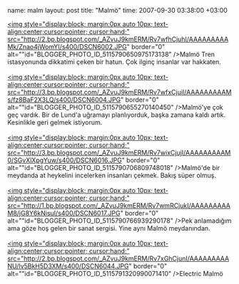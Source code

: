 name: malm
layout: post
title: "Malmö"
time: 2007-09-30 03:38:00 +03:00

<a onblur="try {parent.deselectBloggerImageGracefully();} catch(e) {}" href="http://2.bp.blogspot.com/_AZvuJ9kmERM/Rv7wfhCjuhI/AAAAAAAAAMk/Znao4jWomYI/s1600-h/DSCN6002.JPG"><img style="display:block; margin:0px auto 10px; text-align:center;cursor:pointer; cursor:hand;" src="http://2.bp.blogspot.com/_AZvuJ9kmERM/Rv7wfhCjuhI/AAAAAAAAAMk/Znao4jWomYI/s400/DSCN6002.JPG" border="0" alt=""id="BLOGGER_PHOTO_ID_5115790650975173138" />Malmö Tren istasyonunda dikkatimi çeken bir hatun. Çok ilginç insanlar var hakkaten.</a><br /><br /><a onblur="try {parent.deselectBloggerImageGracefully();} catch(e) {}" href="http://3.bp.blogspot.com/_AZvuJ9kmERM/Rv7wfxCjuiI/AAAAAAAAAMs/fz8BaF2X3LQ/s1600-h/DSCN6004.JPG"><img style="display:block; margin:0px auto 10px; text-align:center;cursor:pointer; cursor:hand;" src="http://3.bp.blogspot.com/_AZvuJ9kmERM/Rv7wfxCjuiI/AAAAAAAAAMs/fz8BaF2X3LQ/s400/DSCN6004.JPG" border="0" alt=""id="BLOGGER_PHOTO_ID_5115790655270140450" />Malmö'ye çok geç vardık. Bir de Lund'a uğramayı planlıyorduk, başka zamana kaldı artık. Kesinlikle geri gelmek istiyorum.</a><br /><br /><a onblur="try {parent.deselectBloggerImageGracefully();} catch(e) {}" href="http://3.bp.blogspot.com/_AZvuJ9kmERM/Rv7wixCjujI/AAAAAAAAAM0/SGvXlXpgYuw/s1600-h/DSCN6016.JPG"><img style="display:block; margin:0px auto 10px; text-align:center;cursor:pointer; cursor:hand;" src="http://3.bp.blogspot.com/_AZvuJ9kmERM/Rv7wixCjujI/AAAAAAAAAM0/SGvXlXpgYuw/s400/DSCN6016.JPG" border="0" alt=""id="BLOGGER_PHOTO_ID_5115790706809748018" />Malmö'de bir meydanda at heykelini incelerken insanları çekmek. Bakış süper olmuş.</a><br /><br /><a onblur="try {parent.deselectBloggerImageGracefully();} catch(e) {}" href="http://1.bp.blogspot.com/_AZvuJ9kmERM/Rv7wmRCjukI/AAAAAAAAAM8/jG8Y6kNisuI/s1600-h/DSCN6017.JPG"><img style="display:block; margin:0px auto 10px; text-align:center;cursor:pointer; cursor:hand;" src="http://1.bp.blogspot.com/_AZvuJ9kmERM/Rv7wmRCjukI/AAAAAAAAAM8/jG8Y6kNisuI/s400/DSCN6017.JPG" border="0" alt=""id="BLOGGER_PHOTO_ID_5115790766939290178" />Pek anlamadığım ama göze hoş gelen bir sanat sergisi. Yine aynı Malmö meydanından.</a><br /><br /><a onblur="try {parent.deselectBloggerImageGracefully();} catch(e) {}" href="http://2.bp.blogspot.com/_AZvuJ9kmERM/Rv7xGhCjunI/AAAAAAAAANU/Iv5BkH5D3XM/s1600-h/DSCN6044.JPG"><img style="display:block; margin:0px auto 10px; text-align:center;cursor:pointer; cursor:hand;" src="http://2.bp.blogspot.com/_AZvuJ9kmERM/Rv7xGhCjunI/AAAAAAAAANU/Iv5BkH5D3XM/s400/DSCN6044.JPG" border="0" alt=""id="BLOGGER_PHOTO_ID_5115791320990071410" />Electric Malmö</a>
